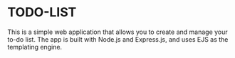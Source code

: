 # TODO-LIST
This is a simple web application that allows you to create and manage your to-do list. The app is built with Node.js and Express.js, and uses EJS as the templating engine.
